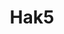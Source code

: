---
title: Hak5
description: Hacking Tools & Media
url: https://hak5.org/
image:
    # url: '/assets/images/cafe.png'
    # alt: 'Cafe'
tags: ['gadget', 'tool']
listedDate: 2023-11-09
published: true
---